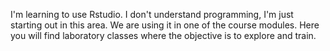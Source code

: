 I'm learning to use Rstudio. I don't understand programming, I'm just starting out in this area.
We are using it in one of the course modules.
Here you will find laboratory classes where the objective is to explore and train.
